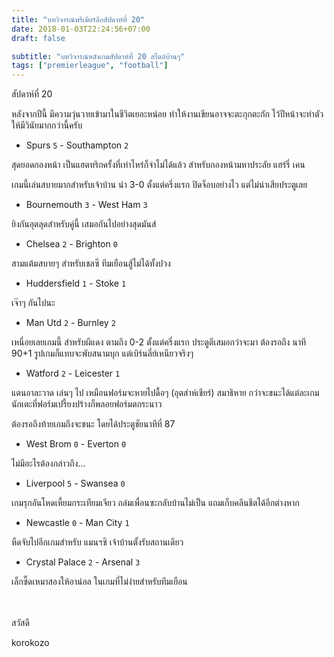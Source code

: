 ```yaml
---
title: "บทวิจารณ์พรีเมียร์ลีกสัปดาห์ที่ 20"
date: 2018-01-03T22:24:56+07:00
draft: false

subtitle: "บทวิจารณ์หลังเกมสัปดาห์ที่ 20 สไตล์บ้านๆ"
tags: ["premierleague", "football"]
---
```


สัปดาห์ที่ 20

หลังจากปีนี้ มีความวุ่นวายเข้ามาในชีวิตเยอะหน่อย ทำให้งานเขียนอาจจะตะกุกตะกัก ไว้ปีหน้าจะทำตัวให้มีวินัยมากกว่านี้ครับ

+ Spurs `5` - Southampton `2`

สุดยอดกองหน้า เป็นแฮตทริกครั้งที่เท่าไหร่ก็จำไม่ได้แล้ว สำหรับกองหน้ามหาประลัย แฮร์รี่ เคน

เกมนี้เล่นสบายมากสำหรับเจ้าบ้าน นำ 3-0 ตั้งแต่ครึ่งแรก ปิดจ็อบอย่างไว แต่ไม่น่าเสียประตูเลย

+ Bournemouth `3` - West Ham  `3`

ยิงกันอุตลุดสำหรับคู่นี้ เสมอกันไปอย่างสุดมันส์

+ Chelsea `2` - Brighton `0`

สามแต้มสบายๆ สำหรับเชลซี ทีมเยือนสู้ไม่ได้ทั้งปวง

+ Huddersfield `1` - Stoke `1`

เจ๊าๆ กันไปนะ

+ Man Utd `2` - Burnley `2`

เหนื่อยเลยเกมนี้ สำหรับผีแดง ตามถึง 0-2 ตั้งแต่ครึ่งแรก ประตูตีเสมอกว่าจะมา ต้องรอถึง นาที 90+1 รูปเกมก็แทบจะพับสนามบุก แต่เบิร์นลี่ย์เหนียวจริงๆ

+ Watford `2` - Leicester `1`

แตนอาละวาด เล่นๆ ไป เหมือนฟอร์มจะหายไปดื้อๆ (อุตส่าห์เชียร์) สมาธิหาย กว่าจะชนะได้แต่ละเกม นักเตะที่ฟอร์มเปรี้ยงปร้างก็พลอยฟอร์มตกระนาว

ต้องรอถึงท้ายเกมถึงจะชนะ โดยได้ประตูชัยนาทีที่ 87

+ West Brom `0` - Everton `0`

ไม่มีอะไรต้องกล่าวถึง...

+ Liverpool `5` - Swansea `0`

เกมรุกอันโหดเหี้ยมกระเทียมเจียว ถล่มเพื่อนซะกลับบ้านไม่เป็น แถมเก็บคลีนชีตได้อีกต่างหาก

+ Newcastle `0` - Man City `1`

หืดจับไปอีกเกมสำหรับ แมนฯซิ เจ้าบ้านตั้งรับสถานเดียว

+ Crystal Palace `2` - Arsenal `3`

เล็กซี๊ดเหมาสองให้อาน่อล ในเกมที่ไม่ง่ายสำหรับทีมเยือน

<br><br>
สวัสดี

korokozo
